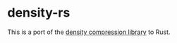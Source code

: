 # density-rs

This is a port of the [density compression library](https://github.com/k0dai/density) to Rust.
